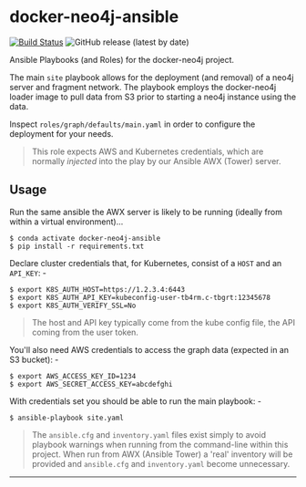 # docker-neo4j-ansible

[![Build Status](https://travis-ci.com/InformaticsMatters/docker-neo4j-ansible.svg?branch=master)](https://travis-ci.com/InformaticsMatters/docker-neo4j-ansible)
![GitHub release (latest by date)](https://img.shields.io/github/v/release/informaticsmatters/docker-neo4j-ansible)

Ansible Playbooks (and Roles) for the docker-neo4j project.

The main `site` playbook allows for the deployment (and removal)
of a neo4j server and fragment network. The playbook employs the
docker-neo4j loader image to pull data from S3 prior to starting
a neo4j instance using the data.

Inspect `roles/graph/defaults/main.yaml` in order to configure the
deployment for your needs.

>   This role expects AWS and Kubernetes credentials, which are
    normally _injected_ into the play by our Ansible AWX (Tower) server.

## Usage
Run the same ansible the AWX server is likely to be running
(ideally from within a virtual environment)...

    $ conda activate docker-neo4j-ansible
    $ pip install -r requirements.txt

Declare cluster credentials that, for Kubernetes, consist of a `HOST`
and an `API_KEY`: -

    $ export K8S_AUTH_HOST=https://1.2.3.4:6443
    $ export K8S_AUTH_API_KEY=kubeconfig-user-tb4rm.c-tbgrt:12345678
    $ export K8S_AUTH_VERIFY_SSL=No 

>   The host and API key typically come from the kube config file,
    the API coming from the user token.

You'll also need AWS credentials to access the graph data (expected in
an S3 bucket): -

    $ export AWS_ACCESS_KEY_ID=1234
    $ export AWS_SECRET_ACCESS_KEY=abcdefghi

With credentials set you should be able to run the main playbook: -

    $ ansible-playbook site.yaml

>   The `ansible.cfg` and `inventory.yaml` files exist simply to avoid
    playbook warnings when running from the command-line within this project.
    When run from AWX (Ansible Tower) a 'real' inventory will be provided
    and `ansible.cfg` and `inventory.yaml` become unnecessary.

---
